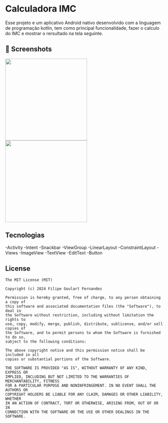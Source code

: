 # Calculadora IMC
  Esse projeto e um aplicativo Android nativo desenvolvido com a linguagem de programação kotlin, tem como principal funcionalidade, fazer o calculo do IMC e mostrar o rersultado na tela seguinte.

## :camera_flash: Screenshots
<!-- You can add more screenshots here if you like -->
  <img src="https://github.com/user-attachments/assets/f3d7ce6c-f319-47d0-ad71-9fbf12ffc8b4" width= 260/>  <img src="https://github.com/user-attachments/assets/4acc4a63-3637-4be0-868c-783967595208" width= 260/>

## Tecnologias
-Activity
-Intent
-Snackbar
-ViewGroup
  -LinearLayout
  -ConstraintLayout
-Views
  -ImageView
  -TextView
  -EditText
  -Button


## License
```
The MIT License (MIT)

Copyright (c) 2024 Filipe Goulart Fernandes

Permission is hereby granted, free of charge, to any person obtaining a copy of
this software and associated documentation files (the "Software"), to deal in
the Software without restriction, including without limitation the rights to
use, copy, modify, merge, publish, distribute, sublicense, and/or sell copies of
the Software, and to permit persons to whom the Software is furnished to do so,
subject to the following conditions:

The above copyright notice and this permission notice shall be included in all
copies or substantial portions of the Software.

THE SOFTWARE IS PROVIDED "AS IS", WITHOUT WARRANTY OF ANY KIND, EXPRESS OR
IMPLIED, INCLUDING BUT NOT LIMITED TO THE WARRANTIES OF MERCHANTABILITY, FITNESS
FOR A PARTICULAR PURPOSE AND NONINFRINGEMENT. IN NO EVENT SHALL THE AUTHORS OR
COPYRIGHT HOLDERS BE LIABLE FOR ANY CLAIM, DAMAGES OR OTHER LIABILITY, WHETHER
IN AN ACTION OF CONTRACT, TORT OR OTHERWISE, ARISING FROM, OUT OF OR IN
CONNECTION WITH THE SOFTWARE OR THE USE OR OTHER DEALINGS IN THE SOFTWARE.
```
